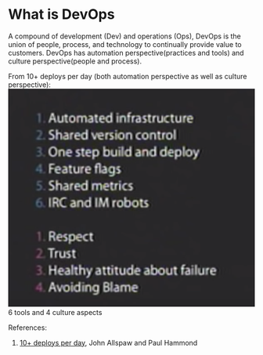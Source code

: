 # What is DevOps

A compound of development (Dev) and operations (Ops), DevOps is the union of people, process, and technology to continually provide value to customers. DevOps has automation perspective(practices and tools) and culture perspective(people and process).

From 10+ deploys per day (both automation perspective as well as culture perspective):
![Image of devops talk](<screenshots/Screen Shot 2020-02-02 at 4.00.52 PM.png>)
6 tools and 4 culture aspects

References:

1. [10+ deploys per day](https://www.youtube.com/watch?v=LdOe18KhtT4), John Allspaw and Paul Hammond
